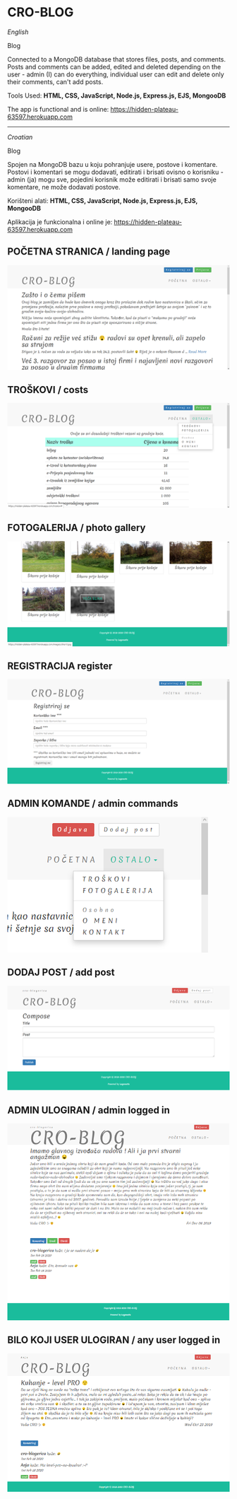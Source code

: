 # CRO-BLOG

_English_

Blog

Connected to a MongoDB database that stores files, posts, and comments. Posts and comments can be added, edited and deleted depending on the user - admin (I) can do everything, individual user can edit and delete only their comments, can't add posts.

Tools Used: **HTML, CSS, JavaScript, Node.js, Express.js, EJS, MongooDB**

The app is functional and is online: https://hidden-plateau-63597.herokuapp.com

**************************************************

_Croatian_

Blog

Spojen na MongoDB bazu u koju pohranjuje usere, postove i komentare. Postovi i komentari se mogu dodavati, editirati i brisati ovisno o korisniku - admin (ja) mogu sve, pojedini korisnik može editirati i brisati samo svoje komentare, ne može dodavati postove.

Korišteni alati: **HTML, CSS, JavaScript, Node.js, Express.js, EJS, MongooDB**

Aplikacija je funkcionalna i online je: https://hidden-plateau-63597.herokuapp.com

## POČETNA STRANICA / landing page

![alt text](https://github.com/suncica-negra/CRO-BLOG/blob/master/public/images/blog1.png)

## TROŠKOVI / costs

![alt text](https://github.com/suncica-negra/CRO-BLOG/blob/master/public/images/blog2.png)

## FOTOGALERIJA / photo gallery

![alt text](https://github.com/suncica-negra/CRO-BLOG/blob/master/public/images/blog3.png)

## REGISTRACIJA register

![alt text](https://github.com/suncica-negra/CRO-BLOG/blob/master/public/images/blog4.png)

## ADMIN KOMANDE / admin commands

![alt text](https://github.com/suncica-negra/CRO-BLOG/blob/master/public/images/blog5.png)

## DODAJ POST / add post

![alt text](https://github.com/suncica-negra/CRO-BLOG/blob/master/public/images/blog6.png)

## ADMIN ULOGIRAN / admin logged in

![alt text](https://github.com/suncica-negra/CRO-BLOG/blob/master/public/images/blog7.png)

## BILO KOJI USER ULOGIRAN / any user logged in

![alt text](https://github.com/suncica-negra/CRO-BLOG/blob/master/public/images/blog8.png)

